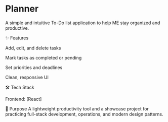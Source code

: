 # Planner
A simple and intuitive To-Do list application to help ME stay organized and productive.

✨ Features

Add, edit, and delete tasks

Mark tasks as completed or pending

Set priorities and deadlines

Clean, responsive UI

🛠️ Tech Stack

Frontend: [React]

🎯 Purpose
A lightweight productivity tool and a showcase project for practicing full-stack development, operations, and modern design patterns.
